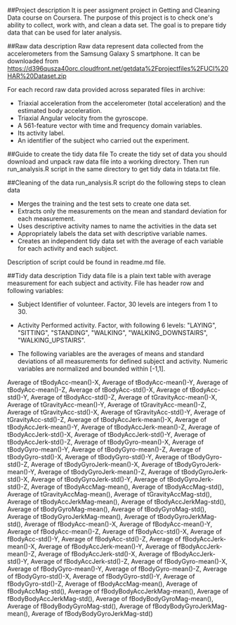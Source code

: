 ##Project description
It is peer assigment project in Getting and Cleaning Data course on Coursera.
The purpose of this project is to check one's ability to collect, work with, and clean a data set. The goal 
is to prepare tidy data that can be used for later analysis. 


##Raw data description
Raw data represent data collected from the accelerometers from the Samsung Galaxy S smartphone.
It can be downloaded from https://d396qusza40orc.cloudfront.net/getdata%2Fprojectfiles%2FUCI%20HAR%20Dataset.zip

For each record raw data provided across separated files in archive:
* Triaxial acceleration from the accelerometer (total acceleration) and the estimated body acceleration.
* Triaxial Angular velocity from the gyroscope. 
* A 561-feature vector with time and frequency domain variables. 
* Its activity label. 
* An identifier of the subject who carried out the experiment.


##Guide to create the tidy data file
To create the tidy set of data you should download and unpack raw data file into a working directory.
Then run run_analysis.R script in the same directory to get tidy data in tdata.txt file.


##Cleaning of the data
run_analysis.R script do the following steps to clean data
* Merges the training and the test sets to create one data set.
* Extracts only the measurements on the mean and standard deviation for each measurement. 
* Uses descriptive activity names to name the activities in the data set
* Appropriately labels the data set with descriptive variable names. 
* Creates an independent tidy data set with the average of each variable for each activity and each subject.


Description of script could be found in readme.md file.


##Tidy data description
Tidy data file is a plain text table with average measurement for each subject and activity.
File has header row and following variables:

* Subject	Identifier of volunteer. Factor, 30 levels are integers from 1 to 30.
* Activity	Performed activity. Factor, with following 6 levels: 
		"LAYING", "SITTING", "STANDING", "WALKING", "WALKING_DOWNSTAIRS", "WALKING_UPSTAIRS".

* The following variables are the averages of means and standard deviations of all measurements for defined 
subject and activity. Numeric variables are normalized and bounded within [-1,1].


Average of tBodyAcc-mean()-X, Average of tBodyAcc-mean()-Y, Average of tBodyAcc-mean()-Z, Average of tBodyAcc-std()-X, 
Average of tBodyAcc-std()-Y, Average of tBodyAcc-std()-Z, Average of tGravityAcc-mean()-X, 
Average of tGravityAcc-mean()-Y, Average of tGravityAcc-mean()-Z, Average of tGravityAcc-std()-X, 
Average of tGravityAcc-std()-Y, Average of tGravityAcc-std()-Z, Average of tBodyAccJerk-mean()-X, 
Average of tBodyAccJerk-mean()-Y, Average of tBodyAccJerk-mean()-Z, Average of tBodyAccJerk-std()-X,
Average of tBodyAccJerk-std()-Y, Average of tBodyAccJerk-std()-Z, Average of tBodyGyro-mean()-X, 
Average of tBodyGyro-mean()-Y, Average of tBodyGyro-mean()-Z, Average of tBodyGyro-std()-X, Average of tBodyGyro-std()-Y, 
Average of tBodyGyro-std()-Z, Average of tBodyGyroJerk-mean()-X, Average of tBodyGyroJerk-mean()-Y,
Average of tBodyGyroJerk-mean()-Z, Average of tBodyGyroJerk-std()-X, Average of tBodyGyroJerk-std()-Y, 
Average of tBodyGyroJerk-std()-Z, Average of tBodyAccMag-mean(), Average of tBodyAccMag-std(), 
Average of tGravityAccMag-mean(), Average of tGravityAccMag-std(), Average of tBodyAccJerkMag-mean(),
Average of tBodyAccJerkMag-std(), Average of tBodyGyroMag-mean(), Average of tBodyGyroMag-std(), 
Average of tBodyGyroJerkMag-mean(), Average of tBodyGyroJerkMag-std(), Average of fBodyAcc-mean()-X, 
Average of fBodyAcc-mean()-Y, Average of fBodyAcc-mean()-Z, Average of fBodyAcc-std()-X, Average of fBodyAcc-std()-Y, 
Average of fBodyAcc-std()-Z, Average of fBodyAccJerk-mean()-X, Average of fBodyAccJerk-mean()-Y, 
Average of fBodyAccJerk-mean()-Z, Average of fBodyAccJerk-std()-X, Average of fBodyAccJerk-std()-Y,
Average of fBodyAccJerk-std()-Z, Average of fBodyGyro-mean()-X, Average of fBodyGyro-mean()-Y, 
Average of fBodyGyro-mean()-Z, Average of fBodyGyro-std()-X, Average of fBodyGyro-std()-Y, Average of fBodyGyro-std()-Z, 
Average of fBodyAccMag-mean(), Average of fBodyAccMag-std(), Average of fBodyBodyAccJerkMag-mean(),
Average of fBodyBodyAccJerkMag-std(), Average of fBodyBodyGyroMag-mean(), Average of fBodyBodyGyroMag-std(), 
Average of fBodyBodyGyroJerkMag-mean(), Average of fBodyBodyGyroJerkMag-std()






